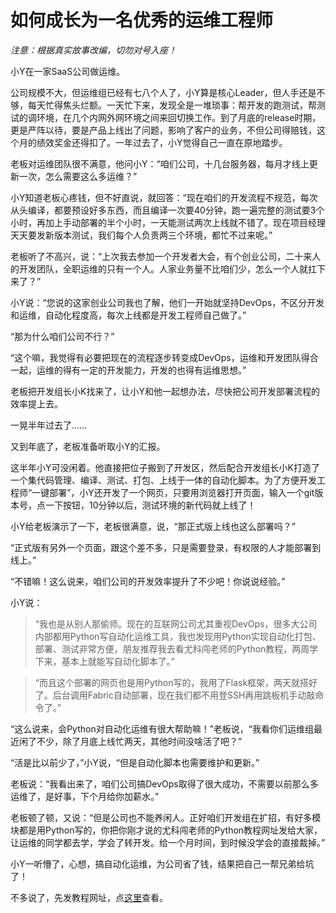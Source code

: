 # 如何成长为一名优秀的运维工程师

*注意：根据真实故事改编，切勿对号入座！*

小Y在一家SaaS公司做运维。

公司规模不大，但运维组已经有七八个人了，小Y算是核心Leader，但人手还是不够，每天忙得焦头烂额。一天忙下来，发现全是一堆琐事：帮开发的跑测试，帮测试的调环境，在几个内网外网环境之间来回切换工作。到了月底的release时期，更是严阵以待，要是产品上线出了问题，影响了客户的业务，不但公司得赔钱，这个月的绩效奖金还得扣了。一年过去了，小Y觉得自己一直在原地踏步。

老板对运维团队很不满意，他问小Y：“咱们公司，十几台服务器，每月才线上更新一次，怎么需要这么多运维？”

小Y知道老板心疼钱，但不好直说，就回答：“现在咱们的开发流程不规范，每次从头编译，都要预设好多东西，而且编译一次要40分钟，跑一遍完整的测试要3个小时，再加上手动部署的半个小时，一天能测试两次上线就不错了。现在项目经理天天要发新版本测试，我们每个人负责两三个环境，都忙不过来呢。”

老板听了不高兴，说：“上次我去参加一个开发者大会，有个创业公司，二十来人的开发团队，全职运维的只有一个人。人家业务量不比咱们少，怎么一个人就扛下来了？”

小Y说：“您说的这家创业公司我也了解，他们一开始就坚持DevOps，不区分开发和运维，自动化程度高，每次上线都是开发工程师自己做了。”

“那为什么咱们公司不行？”

“这个嘛，我觉得有必要把现在的流程逐步转变成DevOps，运维和开发团队得合一起，运维的得有一定的开发能力，开发的也得有运维思想。”

老板把开发组长小K找来了，让小Y和他一起想办法，尽快把公司开发部署流程的效率提上去。

一晃半年过去了……

又到年底了，老板准备听取小Y的汇报。

这半年小Y可没闲着。他直接把位子搬到了开发区，然后配合开发组长小K打造了一个集代码管理、编译、测试、打包、上线于一体的自动化脚本。为了方便开发工程师“一键部署”，小Y还开发了一个网页，只要用浏览器打开页面，输入一个git版本号，点一下按钮，10分钟以后，测试环境的新代码就上线了！

小Y给老板演示了一下，老板很满意，说，“那正式版上线也这么部署吗？”

“正式版有另外一个页面，跟这个差不多，只是需要登录，有权限的人才能部署到线上。”

“不错嘛！这么说来，咱们公司的开发效率提升了不少吧！你说说经验。”

小Y说：

> “我也是从别人那偷师。现在的互联网公司尤其重视DevOps，很多大公司内部都用Python写自动化运维工具，我也发现用Python实现自动化打包、部署、测试非常方便，朋友推荐我去看尤科闯老师的Python教程，两周学下来，基本上就能写自动化脚本了。”

> “而且这个部署的网页也是用Python写的，我用了Flask框架，两天就搭好了。后台调用Fabric自动部署，现在我们都不用登SSH再用跳板机手动敲命令了。”

“这么说来，会Python对自动化运维有很大帮助嘛！”老板说，“我看你们运维组最近闲了不少，除了月底上线忙两天，其他时间没啥活了吧？”

“活是比以前少了，”小Y说，“但是自动化脚本也需要维护和更新。”

老板说：“我看出来了，咱们公司搞DevOps取得了很大成功，不需要以前那么多运维了，是好事，下个月给你加薪水。”

老板顿了顿，又说：“但是公司也不能养闲人。正好咱们开发组在扩招，有好多模块都是用Python写的，你把你刚才说的尤科闯老师的Python教程网址发给大家，让运维的同学都去学，学会了转开发。给一个月时间，到时候没学会的直接裁掉。”

小Y一听懵了，心想，搞自动化运维，为公司省了钱，结果把自己一帮兄弟给坑了！

不多说了，先发教程网址，点[这里](../../../books/python/index.html)查看。
